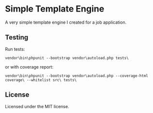 # Simple Template Engine

A very simple template engine I created for a job application.

## Testing

Run tests:
```
vendor\bin\phpunit --bootstrap vendor\autoload.php tests\
```

or with coverage report:
```
vendor\bin\phpunit --bootstrap vendor\autoload.php --coverage-html coverage\ --whitelist src\ tests\
```

## License
Licensed under the MIT license.